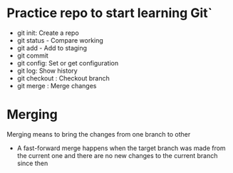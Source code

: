 # Practice repo to start learning Git`

- git init: Create a repo
- git status - Compare working
- git add - Add to staging
- git commit
- git config: Set or get configuration
- git log: Show history
- git checkout : Checkout branch
- git merge : Merge changes

# Merging
Merging means to bring the changes from one branch to other

- A fast-forward merge happens when the target branch was made from the current one and there are no new changes to the current branch since then
